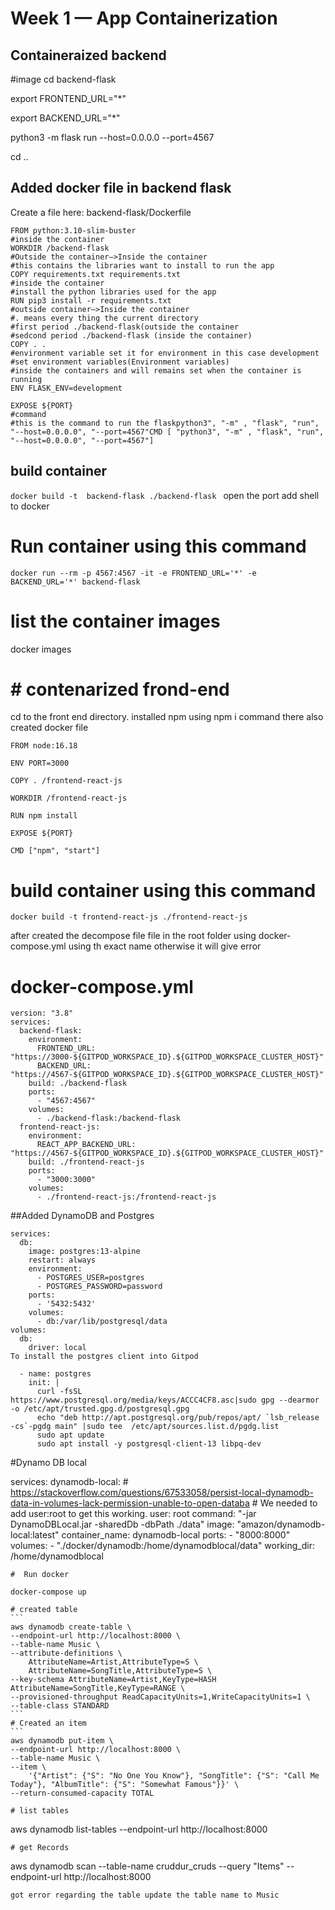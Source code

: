 # Week 1 — App Containerization

## Containeraized backend
#image
cd backend-flask

export FRONTEND_URL="*"

export BACKEND_URL="*"

python3 -m flask run --host=0.0.0.0 --port=4567

cd ..

## Added docker file in backend flask

Create a file here: backend-flask/Dockerfile
```
FROM python:3.10-slim-buster
#inside the container
WORKDIR /backend-flask
#Outside the container—>Inside the container
#this contains the libraries want to install to run the app
COPY requirements.txt requirements.txt
#inside the container
#install the python libraries used for the app
RUN pip3 install -r requirements.txt
#outside container—>Inside the container
#. means every thing the current directory
#first period ./backend-flask(outside the container
#sedcond period ./backend-flask (inside the container)
COPY . .
#environment variable set it for environment in this case development
#set environment variables(Environment variables)
#inside the containers and will remains set when the container is running
ENV FLASK_ENV=development

EXPOSE ${PORT}
#command
#this is the command to run the flaskpython3", "-m" , "flask", "run", "--host=0.0.0.0", "--port=4567"CMD [ "python3", "-m" , "flask", "run", "--host=0.0.0.0", "--port=4567"]
```
## build container

```docker build -t  backend-flask ./backend-flask ```
  open the port
  add shell to docker 

# Run container using this command

```docker run --rm -p 4567:4567 -it -e FRONTEND_URL='*' -e BACKEND_URL='*' backend-flask ```


# list the container images

docker images

# # contenarized frond-end
 cd to the front end directory.
installed npm using npm i command 
there also created docker file
```
FROM node:16.18

ENV PORT=3000

COPY . /frontend-react-js

WORKDIR /frontend-react-js

RUN npm install

EXPOSE ${PORT}

CMD ["npm", "start"]
````

# build container using this command

 ``` docker build -t frontend-react-js ./frontend-react-js ```
  
after created the decompose file file in the root folder using docker-compose.yml using th exact name otherwise it will give error

# docker-compose.yml
```
version: "3.8"
services:
  backend-flask:
    environment:
      FRONTEND_URL: "https://3000-${GITPOD_WORKSPACE_ID}.${GITPOD_WORKSPACE_CLUSTER_HOST}"
      BACKEND_URL: "https://4567-${GITPOD_WORKSPACE_ID}.${GITPOD_WORKSPACE_CLUSTER_HOST}"
    build: ./backend-flask
    ports:
      - "4567:4567"
    volumes:
      - ./backend-flask:/backend-flask
  frontend-react-js:
    environment:
      REACT_APP_BACKEND_URL: "https://4567-${GITPOD_WORKSPACE_ID}.${GITPOD_WORKSPACE_CLUSTER_HOST}"
    build: ./frontend-react-js
    ports:
      - "3000:3000"
    volumes:
      - ./frontend-react-js:/frontend-react-js

```

##Added DynamoDB and Postgres
```
services:
  db:
    image: postgres:13-alpine
    restart: always
    environment:
      - POSTGRES_USER=postgres
      - POSTGRES_PASSWORD=password
    ports:
      - '5432:5432'
    volumes: 
      - db:/var/lib/postgresql/data
volumes:
  db:
    driver: local
To install the postgres client into Gitpod

  - name: postgres
    init: |
      curl -fsSL https://www.postgresql.org/media/keys/ACCC4CF8.asc|sudo gpg --dearmor -o /etc/apt/trusted.gpg.d/postgresql.gpg
      echo "deb http://apt.postgresql.org/pub/repos/apt/ `lsb_release -cs`-pgdg main" |sudo tee  /etc/apt/sources.list.d/pgdg.list
      sudo apt update
      sudo apt install -y postgresql-client-13 libpq-dev

```

#Dynamo DB local


services:
  dynamodb-local:
    # https://stackoverflow.com/questions/67533058/persist-local-dynamodb-data-in-volumes-lack-permission-unable-to-open-databa
    # We needed to add user:root to get this working.
    user: root
    command: "-jar DynamoDBLocal.jar -sharedDb -dbPath ./data"
    image: "amazon/dynamodb-local:latest"
    container_name: dynamodb-local
    ports:
      - "8000:8000"
    volumes:
      - "./docker/dynamodb:/home/dynamodblocal/data"
    working_dir: /home/dynamodblocal
    
    #  Run docker 
``` docker-compose up ``` 

    # created table
    ```
    aws dynamodb create-table \
    --endpoint-url http://localhost:8000 \
    --table-name Music \
    --attribute-definitions \
        AttributeName=Artist,AttributeType=S \
        AttributeName=SongTitle,AttributeType=S \
    --key-schema AttributeName=Artist,KeyType=HASH AttributeName=SongTitle,KeyType=RANGE \
    --provisioned-throughput ReadCapacityUnits=1,WriteCapacityUnits=1 \
    --table-class STANDARD
    ```
    # Created an item
    ```
    aws dynamodb put-item \
    --endpoint-url http://localhost:8000 \
    --table-name Music \
    --item \
        '{"Artist": {"S": "No One You Know"}, "SongTitle": {"S": "Call Me Today"}, "AlbumTitle": {"S": "Somewhat Famous"}}' \
    --return-consumed-capacity TOTAL  
    
```
# list tables
```
aws dynamodb list-tables --endpoint-url http://localhost:8000
```
# get Records
```
aws dynamodb scan --table-name cruddur_cruds --query "Items" --endpoint-url http://localhost:8000
```
got error regarding the table update the table name to Music

